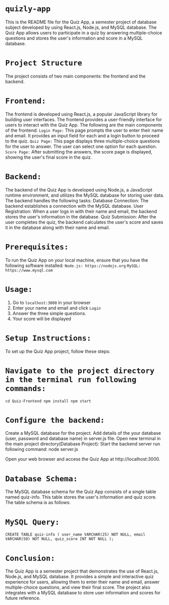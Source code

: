 # `quizly-app`
This is the README file for the Quiz App, a semester project of database subject developed by using React.js, Node.js, and MySQL database. The Quiz App allows users to participate in a quiz by answering multiple-choice questions and stores the user's information and score in a MySQL database.

# `Project Structure`
The project consists of two main components: the frontend and the backend.

# `Frontend:`
The frontend is developed using React.js, a popular JavaScript library for building user interfaces. The frontend provides a user-friendly interface for users to interact with the Quiz App. The following are the main components of the frontend:
`Login Page:` This page prompts the user to enter their name and email. It provides an input field for each and a login button to proceed to the quiz.
`Quiz Page:` This page displays three multiple-choice questions for the user to answer. The user can select one option for each question.
`Score Page:` After submitting the answers, the score page is displayed, showing the user's final score in the quiz.

 # `Backend:`
The backend of the Quiz App is developed using Node.js, a JavaScript runtime environment, and utilizes the MySQL database for storing user data. The backend handles the following tasks:
Database Connection: The backend establishes a connection with the MySQL database.
User Registration: When a user logs in with their name and email, the backend stores the user's information in the database.
Quiz Submission: After the user completes the quiz, the backend calculates the user's score and saves it in the database along with their name and email.

# `Prerequisites:`
To run the Quiz App on your local machine, ensure that you have the following software installed:
`Node.js: https://nodejs.org`
`MySQL: https://www.mysql.com`

# `Usage:`
1. Go to `localhost:3000` in your browser
2. Enter your name and email and click `Login`
3. Answer the three simple questions.
4. Your score will be displayed

# `Setup Instructions:`
To set up the Quiz App project, follow these steps:

# `Navigate to the project directory in the terminal run following commands:`
`cd Quiz-Frontend
npm install
npm start`

# `Configure the backend:`
Create a MySQL database for the project.
Add details of the your database (user, password and database name) in server.js file.
Open new terminal in the main project directory(Database Project):
Start the backend server run following command:
node server.js

Open your web browser and access the Quiz App at http://localhost:3000.

# `Database Schema:`
The MySQL database schema for the Quiz App consists of a single table named quiz-info. This table stores the user's information and quiz score. The table schema is as follows:

# `MySQL Query:`
`CREATE TABLE quiz-info (
    user_name VARCHAR(25) NOT NULL,
    email VARCHAR(50) NOT NULL,
    quiz_score INT NOT NULL
);`

# `Conclusion:`
The Quiz App is a semester project that demonstrates the use of React.js, Node.js, and MySQL database. It provides a simple and interactive quiz experience for users, allowing them to enter their name and email, answer multiple-choice questions, and view their final score. The project also integrates with a MySQL database to store user information and scores for future reference.
